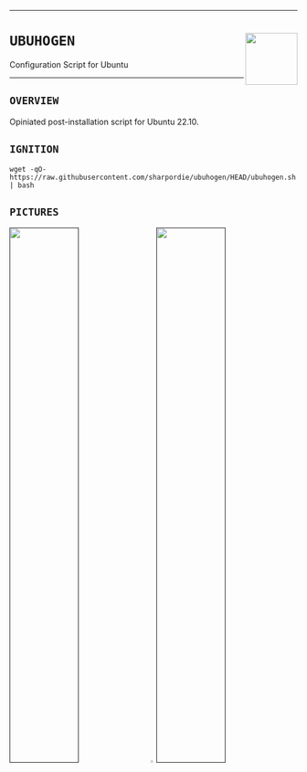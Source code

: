 <hr><div>
<a href="../.."><img align="right" height="91" src="https://user-images.githubusercontent.com/72373746/205007538-288ee5cb-16e8-413c-b557-8433dfaba34d.png"></a>
<h1><code>UBUHOGEN</code></h1>
<p>Configuration Script for Ubuntu</p>
</div><hr>

## `OVERVIEW`

Opiniated post-installation script for Ubuntu 22.10.

## `IGNITION`

```shell
wget -qO- https://raw.githubusercontent.com/sharpordie/ubuhogen/HEAD/ubuhogen.sh | bash
```

## `PICTURES`

<a href=""><img src="https://fakeimg.pl/852x480/273445/fff/?text=‏‏‎ ‎" width="49%"/></a><a><img src="https://upload.wikimedia.org/wikipedia/commons/c/ca/1x1.png" width="2%"/></a><a href=""><img src="https://fakeimg.pl/852x480/273445/fff/?text=‏‏‎ ‎" width="49%"/></a>
